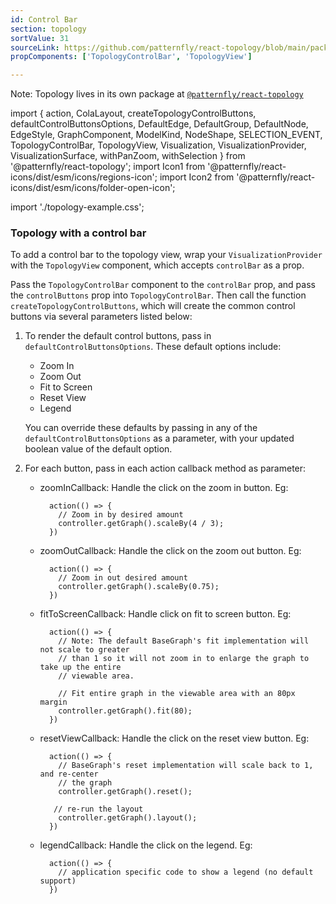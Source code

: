 ```yaml
---
id: Control Bar
section: topology
sortValue: 31
sourceLink: https://github.com/patternfly/react-topology/blob/main/packages/module/patternfly-docs/content/examples/TopologyControlBarDemo.tsx
propComponents: ['TopologyControlBar', 'TopologyView']

---
```


Note: Topology lives in its own package at [`@patternfly/react-topology`](https://www.npmjs.com/package/@patternfly/react-topology)

import {
  action,
  ColaLayout,
  createTopologyControlButtons,
  defaultControlButtonsOptions,
  DefaultEdge,
  DefaultGroup,
  DefaultNode,
  EdgeStyle,
  GraphComponent,
  ModelKind,
  NodeShape,
  SELECTION_EVENT,
  TopologyControlBar,
  TopologyView,
  Visualization,
  VisualizationProvider,
  VisualizationSurface,
  withPanZoom,
  withSelection
  } from '@patternfly/react-topology';
import Icon1 from '@patternfly/react-icons/dist/esm/icons/regions-icon';
import Icon2 from '@patternfly/react-icons/dist/esm/icons/folder-open-icon';

import './topology-example.css';

### Topology with a control bar

To add a control bar to the topology view, wrap your `VisualizationProvider` with the `TopologyView` component, which accepts `controlBar` as a prop.

Pass the `TopologyControlBar` component to the `controlBar` prop, and pass the `controlButtons` prop into `TopologyControlBar`. Then call the function `createTopologyControlButtons`, which will create the common control buttons via several parameters listed below:

1. To render the default control buttons, pass in `defaultControlButtonsOptions`. These default options include:
     - Zoom In
     - Zoom Out
     - Fit to Screen
     - Reset View
     - Legend

    You can override these defaults by passing in any of the `defaultControlButtonsOptions` as a parameter, with your updated boolean value of the default option.

2. For each button, pass in each action callback method as parameter:

   - zoomInCallback: Handle the click on the zoom in button. Eg:
       ```noLive
         action(() => {
           // Zoom in by desired amount
           controller.getGraph().scaleBy(4 / 3);
         })
        ```
   - zoomOutCallback: Handle the click on the zoom out button. Eg:
       ```noLive
         action(() => {
           // Zoom in out desired amount
           controller.getGraph().scaleBy(0.75);
         })
        ```
    - fitToScreenCallback: Handle click on fit to screen button. Eg:
       ```noLive
         action(() => {
           // Note: The default BaseGraph's fit implementation will not scale to greater
           // than 1 so it will not zoom in to enlarge the graph to take up the entire
           // viewable area.

           // Fit entire graph in the viewable area with an 80px margin
           controller.getGraph().fit(80);
         })
        ```
    - resetViewCallback: Handle the click on the reset view button. Eg:
       ```noLive
         action(() => {
           // BaseGraph's reset implementation will scale back to 1, and re-center
           // the graph
           controller.getGraph().reset();

          // re-run the layout
           controller.getGraph().layout();
         })
        ```
    - legendCallback: Handle the click on the legend. Eg:
       ```noLive
         action(() => {
           // application specific code to show a legend (no default support)
         })
       ```

```ts file="./TopologyControlBarDemo.tsx"
```
